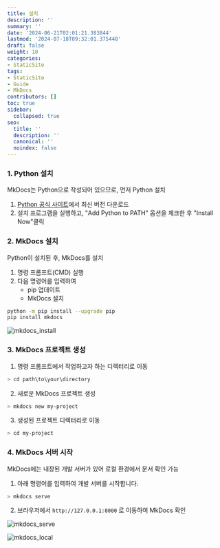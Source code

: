 ```yaml
---
title: 설치
description: ''
summary: ''
date: '2024-06-21T02:01:21.383844'
lastmod: '2024-07-18T09:32:01.375448'
draft: false
weight: 10
categories:
- StaticSite
tags:
- StaticSite
- Guide
- MkDocs
contributors: []
toc: true
sidebar:
  collapsed: true
seo:
  title: ''
  description: ''
  canonical: ''
  noindex: false
---
```

### 1. Python 설치
MkDocs는 Python으로 작성되어 있으므로, 먼저 Python 설치
1. [Python 공식 사이트](https://www.python.org/downloads/)에서 최신 버전 다운로드
2. 설치 프로그램을 실행하고, "Add Python to PATH" 옵션을 체크한 후 "Install Now"클릭
### 2. MkDocs 설치
Python이 설치된 후, MkDocs를 설치
1. 명령 프롬프트(CMD) 실행
2. 다음 명령어를 입력하여 
	- pip 업데이트
	- MkDocs 설치

```sh
python -m pip install --upgrade pip
pip install mkdocs
```

![mkdocs_install](/Resources/mkdocs_install.png)

### 3. MkDocs 프로젝트 생성
1. 명령 프롬프트에서 작업하고자 하는 디렉터리로 이동

```sh
> cd path\to\your\directory
```

2. 새로운 MkDocs 프로젝트 생성

```sh
> mkdocs new my-project
```

3. 생성된 프로젝트 디렉터리로 이동

```sh
> cd my-project
```

### 4. MkDocs 서버 시작
MkDocs에는 내장된 개발 서버가 있어 로컬 환경에서 문서 확인 가능
1. 아래 명령어를 입력하여 개발 서버를 시작합니다.

```sh
> mkdocs serve
```
 
2. 브라우저에서 `http://127.0.0.1:8000` 로 이동하여 MkDocs 확인

![mkdocs_serve](/Resources/mkdocs_serve.png)

![mkdocs_local](/Resources/mkdocs_local.png)
